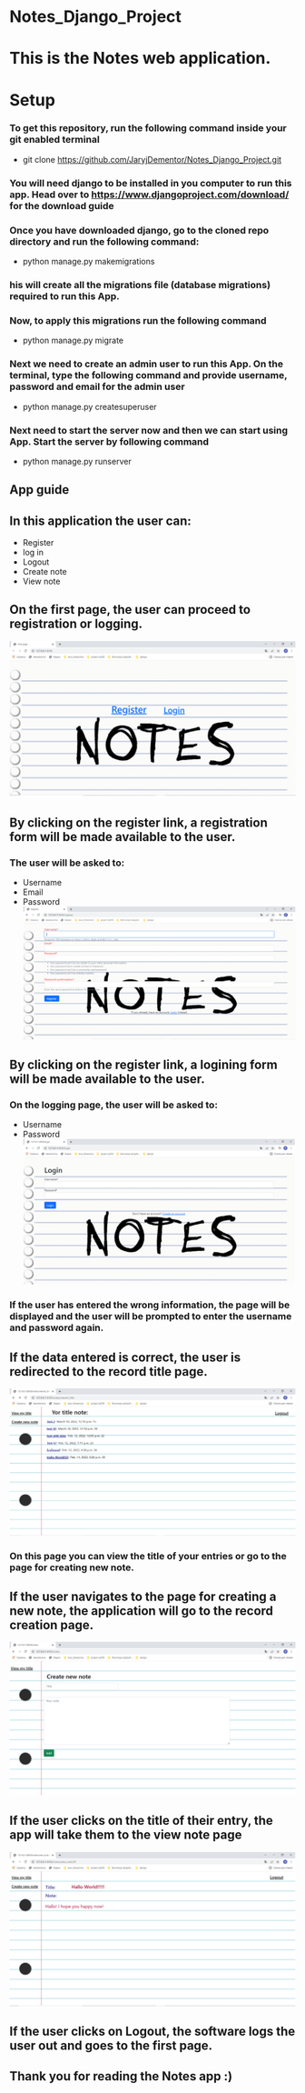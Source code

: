# Notes_Django_Project

# This is the Notes web application.

# Setup

### To get this repository, run the following command inside your git enabled terminal

* git clone https://github.com/JaryjDementor/Notes_Django_Project.git

### You will need django to be installed in you computer to run this app. Head over to https://www.djangoproject.com/download/ for the download guide

### Once you have downloaded django, go to the cloned repo directory and run the following command:
* python manage.py makemigrations

### his will create all the migrations file (database migrations) required to run this App.

### Now, to apply this migrations run the following command
* python manage.py migrate

### Next we need to create an admin user to run this App. On the terminal, type the following command and provide username, password and email for the admin user
* python manage.py createsuperuser

### Next need to start the server now and then we can start using App. Start the server by following command
* python manage.py runserver

## App guide
## In this application the user can:
* Register 
* log in 
* Logout 
* Create note 
* View note

## On the first page, the user can proceed to registration or logging.
![](img_For_README/firstpage.png)

## By clicking on the register link, a registration form will be made available to the user.
### The user will be asked to:
* Username
* Email
* Password
![](img_For_README/registration.png)

## By clicking on the register link, a logining form will be made available to the user.
### On the logging page, the user will be asked to:
* Username
* Password
![](img_For_README/logging.png)

### If the user has entered the wrong information, the page will be displayed and the user will be prompted to enter the username and password again.
## If the data entered is correct, the user is redirected to the record title page.
![](img_For_README/viewtitle.png)
### On this page you can view the title of your entries or go to the page for creating new note.
## If the user navigates to the page for creating a new note, the application will go to the record creation page.
![](img_For_README/createnote.png)
## If the user clicks on the title of their entry, the app will take them to the view note page
![](img_For_README/viewnote.png)
## If the user clicks on Logout, the software logs the user out and goes to the first page.

## Thank you for reading the Notes app :)


